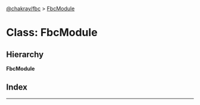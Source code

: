 [@chakray/fbc](../README.md) > [FbcModule](../classes/fbcmodule.md)

# Class: FbcModule

## Hierarchy

**FbcModule**

## Index

---

